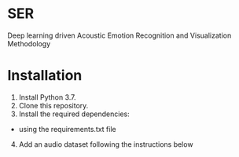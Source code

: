 # SER
Deep learning driven Acoustic Emotion Recognition and Visualization Methodology
# Installation
1. Install Python 3.7.
2. Clone this repository.
3. Install the required dependencies:
  - using the requirements.txt file
4. Add an audio dataset following the instructions below
